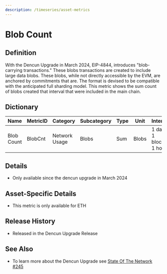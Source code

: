 ```yaml
---
description: /timeseries/asset-metrics
---
```


# Blob Count

## Definition

With the Dencun Upgrade in March 2024, EIP-4844, introduces "blob-carrying transactions." These blobs transactions are created to include large data blobs. These blobs, while not directly accessible by the EVM, are anchored by commitments that are. The format is devised to be compatible with the anticipated full sharding model.  This metric shows the sum count of blobs created that interval that were included in the main chain.

## Dictionary

| Name       | MetricID | Category      | Subcategory | Type | Unit  | Interval               |
| ---------- | -------- | ------------- | ----------- | ---- | ----- | ---------------------- |
| Blob Count | BlobCnt  | Network Usage | Blobs       | Sum  | Blobs | 1 day, 1 block, 1 hour |

## Details

* Only available since the dencun upgrade in March 2024

## Asset-Specific Details

* This metric is only available for ETH

## Release History

* Released in the Dencun Upgrade Release

## See Also

* To learn more about the Dencun Upgrade see [State Of The Network #245](https://coinmetrics.substack.com/p/state-of-the-network-issue-245)

